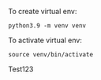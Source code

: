 To create virtual env:
```
python3.9 -m venv venv
```

To activate virtual env:
```
source venv/bin/activate
```


Test123